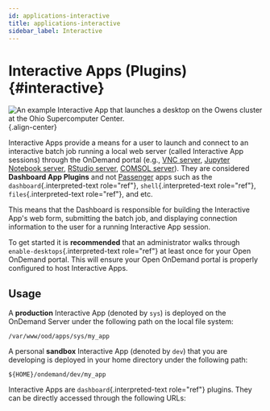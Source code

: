```yaml
---
id: applications-interactive
title: applications-interactive
sidebar_label: Interactive
---
```

Interactive Apps (Plugins) {#interactive}
==========================

![An example Interactive App that launches a desktop on the Owens
cluster at the [Ohio Supercomputer
Center](https://www.osc.edu/).](/images/interactive-app.png){.align-center}

Interactive Apps provide a means for a user to launch and connect to an
interactive batch job running a local web server (called Interactive App
sessions) through the OnDemand portal (e.g., [VNC
server](https://en.wikipedia.org/wiki/Virtual_Network_Computing),
[Jupyter Notebook server](http://jupyter.org/), [RStudio
server](https://www.rstudio.com/), [COMSOL
server](https://www.comsol.com/comsol-server/)). They are considered
**Dashboard App Plugins** and not
[Passenger](https://www.phusionpassenger.com/) apps such as the
`dashboard`{.interpreted-text role="ref"}, `shell`{.interpreted-text
role="ref"}, `files`{.interpreted-text role="ref"}, and etc.

This means that the Dashboard is responsible for building the
Interactive App\'s web form, submitting the batch job, and displaying
connection information to the user for a running Interactive App
session.

To get started it is **recommended** that an administrator walks through
`enable-desktops`{.interpreted-text role="ref"} at least once for your
Open OnDemand portal. This will ensure your Open OnDemand portal is
properly configured to host Interactive Apps.

Usage
-----

A **production** Interactive App (denoted by `sys`) is deployed on the
OnDemand Server under the following path on the local file system:

    /var/www/ood/apps/sys/my_app

A personal **sandbox** Interactive App (denoted by `dev`) that you are
developing is deployed in your home directory under the following path:

    ${HOME}/ondemand/dev/my_app

Interactive Apps are `dashboard`{.interpreted-text role="ref"} plugins.
They can be directly accessed through the following URLs:
